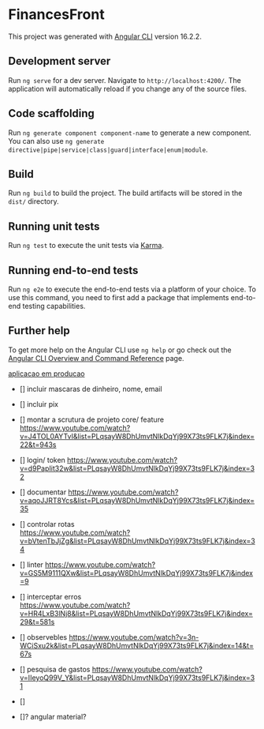 # FinancesFront

This project was generated with [Angular CLI](https://github.com/angular/angular-cli) version 16.2.2.

## Development server

Run `ng serve` for a dev server. Navigate to `http://localhost:4200/`. The application will automatically reload if you change any of the source files.

## Code scaffolding

Run `ng generate component component-name` to generate a new component. You can also use `ng generate directive|pipe|service|class|guard|interface|enum|module`.

## Build

Run `ng build` to build the project. The build artifacts will be stored in the `dist/` directory.

## Running unit tests

Run `ng test` to execute the unit tests via [Karma](https://karma-runner.github.io).

## Running end-to-end tests

Run `ng e2e` to execute the end-to-end tests via a platform of your choice. To use this command, you need to first add a package that implements end-to-end testing capabilities.

## Further help

To get more help on the Angular CLI use `ng help` or go check out the [Angular CLI Overview and Command Reference](https://angular.io/cli) page.


[aplicacao em producao](https://finances-front.vercel.app)


- [] incluir mascaras de dinheiro, nome, email
- [] incluir pix


- [] montar a scrutura de projeto core/ feature 
    https://www.youtube.com/watch?v=J4TOL0AYTvI&list=PLqsayW8DhUmvtNlkDqYj99X73ts9FLK7j&index=22&t=943s
- [] login/ token 
    https://www.youtube.com/watch?v=d9PapIit32w&list=PLqsayW8DhUmvtNlkDqYj99X73ts9FLK7j&index=32 
- [] documentar 
    https://www.youtube.com/watch?v=aqoJJRT8Ycs&list=PLqsayW8DhUmvtNlkDqYj99X73ts9FLK7j&index=35
- [] controlar rotas  
    https://www.youtube.com/watch?v=bVtenTbJjZg&list=PLqsayW8DhUmvtNlkDqYj99X73ts9FLK7j&index=34
- [] linter 
    https://www.youtube.com/watch?v=GS5M9111QXw&list=PLqsayW8DhUmvtNlkDqYj99X73ts9FLK7j&index=9
- [] interceptar erros  
    https://www.youtube.com/watch?v=HR4LxB3lNj8&list=PLqsayW8DhUmvtNlkDqYj99X73ts9FLK7j&index=29&t=581s
- [] observebles 
    https://www.youtube.com/watch?v=3n-WCiSxu2k&list=PLqsayW8DhUmvtNlkDqYj99X73ts9FLK7j&index=14&t=67s
- [] pesquisa de gastos
    https://www.youtube.com/watch?v=IIeyoQ99V_Y&list=PLqsayW8DhUmvtNlkDqYj99X73ts9FLK7j&index=31
- [] 
- []? angular material?

